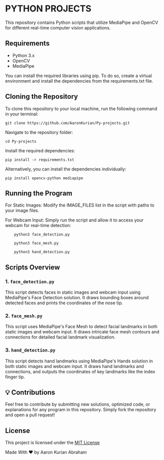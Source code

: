 
# PYTHON PROJECTS

This repository contains Python scripts that utilize MediaPipe and OpenCV for different real-time computer vision applications.

## Requirements

- Python 3.x
- OpenCV
- MediaPipe

You can install the required libraries using pip. To do so, create a virtual environment and install the dependencies from the requirements.txt file.

## Cloning the Repository

To clone this repository to your local machine, run the following command in your terminal:

    git clone https://github.com/AaronKurian/Py-projects.git

Navigate to the repository folder:

    cd Py-projects

Install the required dependencies:

    pip install -r requirements.txt


Alternatively, you can install the dependencies individually:

    pip install opencv-python mediapipe


## Running the Program

For Static Images:
        Modify the IMAGE_FILES list in the script with paths to your image files.
       
For Webcam Input:
        Simply run the script and allow it to access your webcam for real-time detection:
        
```
    python3 face_detection.py
```
```
    python3 face_mesh.py
```
```
    python3 hand_detection.py 
```
            
## Scripts Overview

### 1. `face_detection.py`

This script detects faces in static images and webcam input using MediaPipe's Face Detection solution. It draws bounding boxes around detected faces and prints the coordinates of the nose tip.

### 2. `face_mesh.py`

This script uses MediaPipe's Face Mesh to detect facial landmarks in both static images and webcam input. It draws intricate face mesh contours and connections for detailed facial landmark visualization.

### 3. `hand_detection.py`

This script detects hand landmarks using MediaPipe's Hands solution in both static images and webcam input. It draws hand landmarks and connections, and outputs the coordinates of key landmarks like the index finger tip.


## 💡 Contributions

Feel free to contribute by submitting new solutions, optimized code, or explanations for any program in this repository. Simply fork the repository and open a pull request!


## License

This project is licensed under the [MIT License](LICENSE.md)

Made With ❤️ by Aaron Kurian Abraham

